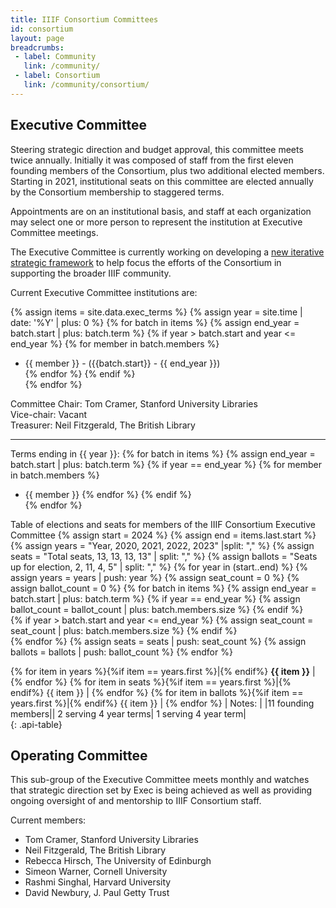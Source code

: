 ```yaml
---
title: IIIF Consortium Committees
id: consortium
layout: page
breadcrumbs:
 - label: Community
   link: /community/
 - label: Consortium
   link: /community/consortium/
---
```


## Executive Committee

Steering strategic direction and budget approval, this committee meets twice annually. Initially it was composed of staff from the first eleven founding members of the Consortium, plus two additional elected members. Starting in 2021, institutional seats on this committee are elected annually by the Consortium membership to staggered terms.

Appointments are on an institutional basis, and staff at each organization may select one or more person to represent the institution at Executive Committee meetings. 

The Executive Committee is currently working on developing a [new iterative strategic framework](https://docs.google.com/presentation/d/1JMCLToTlijx3ztiPoKigEdmS2je_fYjU0kj-pxhgaM8/edit#slide=id.g2542c596307_0_77) to help focus the efforts of the Consortium in supporting the broader IIIF community.

Current Executive Committee institutions are:

{% assign items = site.data.exec_terms  %}
{% assign year =  site.time | date: '%Y' | plus: 0 %}
{% for batch in items  %}
  {% assign end_year = batch.start | plus: batch.term %}
  {% if year > batch.start and year <= end_year %}
    {% for member in batch.members %}
- {{ member }} - ({{batch.start}} - {{ end_year }})  
    {% endfor %}
  {% endif %}  
{% endfor %}

Committee Chair: Tom Cramer, Stanford University Libraries  
Vice-chair: Vacant  
Treasurer: Neil Fitzgerald, The British Library  

--- 
Terms ending in {{ year }}:
{% for batch in items  %}
  {% assign end_year = batch.start | plus: batch.term %}
  {% if year == end_year %}
    {% for member in batch.members %}
- {{ member }}
    {% endfor %}
  {% endif %}  
{% endfor %}


Table of elections and seats for members of the IIIF Consortium Executive Committee
{% assign start = 2024 %}
{% assign end = items.last.start %}
{% assign years = "Year, 2020, 2021, 2022, 2023" |split: "," %}
{% assign seats = "Total seats, 13, 13, 13, 13" | split: "," %}
{% assign ballots = "Seats up for election, 2, 11, 4, 5" | split: "," %}
{% for year in (start..end) %}
  {% assign years = years | push: year %}
  {% assign seat_count = 0 %}
  {% assign ballot_count = 0 %}
  {% for batch in items  %}
    {% assign end_year = batch.start | plus: batch.term %}
    {% if year == end_year %}
      {% assign ballot_count = ballot_count | plus: batch.members.size %}
    {% endif %}  
    {% if year > batch.start and year <= end_year %}
      {% assign seat_count = seat_count | plus: batch.members.size %}
    {% endif %}  
  {% endfor %}
  {% assign seats = seats | push: seat_count %}
  {% assign ballots = ballots | push: ballot_count %}
{% endfor %}

{% for item in years %}{%if item == years.first %}|{% endif%} <b>{{ item }}</b> | {% endfor %}
{% for item in seats %}{%if item == years.first %}|{% endif%} {{ item }} | {% endfor %}
{% for item in ballots %}{%if item == years.first %}|{% endif%} {{ item }} | {% endfor %}
| Notes: | |11 founding members|| 2 serving 4 year terms| 1 serving 4 year term|  
{: .api-table}

## Operating Committee

This sub-group of the Executive Committee meets monthly and watches that strategic direction set by Exec is being achieved as well as providing ongoing oversight of and mentorship to IIIF Consortium staff.

Current members:

- Tom Cramer, Stanford University Libraries
- Neil Fitzgerald, The British Library
- Rebecca Hirsch, The University of Edinburgh
- Simeon Warner, Cornell University
- Rashmi Singhal, Harvard University
- David Newbury, J. Paul Getty Trust
